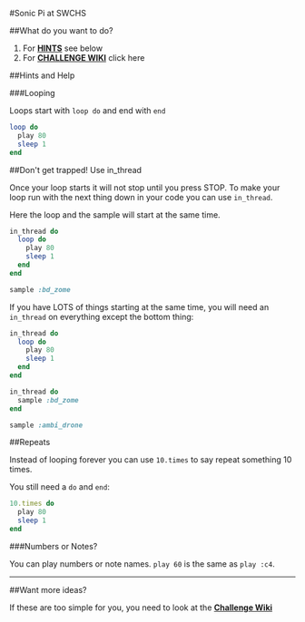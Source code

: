 #Sonic Pi at SWCHS

##What do you want to do?

1. For [**HINTS**](#hints) see below
2. For [**CHALLENGE WIKI**](https://github.com/MrReedSWCHS/Sonic-Pi/wiki) click here

##Hints and Help

###Looping

Loops start with `loop do` and end with `end`

```ruby
loop do
  play 80
  sleep 1
end
```
##Don't get trapped! Use in_thread

Once your loop starts it will not stop until you press STOP. To make your loop run with the next thing down in your code you can use `in_thread`.

Here the loop and the sample will start at the same time.

```ruby
in_thread do
  loop do
    play 80
    sleep 1
  end
end

sample :bd_zome
```

If you have LOTS of things starting at the same time, you will need an `in_thread` on everything except the bottom thing:

```ruby
in_thread do
  loop do
    play 80
    sleep 1
  end
end

in_thread do
  sample :bd_zome
end

sample :ambi_drone
```

##Repeats

Instead of looping forever you can use `10.times` to say repeat something 10 times.

You still need a `do` and `end`:

```ruby
10.times do
  play 80
  sleep 1
end
```

###Numbers or Notes?

You can play numbers or note names. `play 60` is the same as `play :c4`.

***

##Want more ideas?

If these are too simple for you, you need to look at the [**Challenge Wiki**](https://github.com/MrReedSWCHS/Sonic-Pi/wiki)
